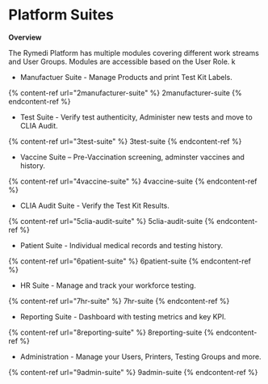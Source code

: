 # Platform Suites

**Overview**

The Rymedi Platform has multiple modules covering different work streams and User Groups. Modules are accessible based on the User Role. k

-  Manufactuer Suite - Manage Products and print Test Kit Labels.

{% content-ref url="2manufacturer-suite" %} 2manufacturer-suite {% endcontent-ref %}

-  Test Suite - Verify test authenticity, Administer new tests and move to CLIA Audit.

{% content-ref url="3test-suite" %} 3test-suite {% endcontent-ref %}

-  Vaccine Suite – Pre-Vaccination screening, adminster vaccines and history.

{% content-ref url="4vaccine-suite" %} 4vaccine-suite {% endcontent-ref %}

-  CLIA Audit Suite - Verify the Test Kit Results.

{% content-ref url="5clia-audit-suite" %} 5clia-audit-suite {% endcontent-ref %}

-  Patient Suite - Individual medical records and testing history.

{% content-ref url="6patient-suite" %} 6patient-suite {% endcontent-ref %}

-  HR Suite - Manage and track your workforce testing.

{% content-ref url="7hr-suite" %} 7hr-suite {% endcontent-ref %}

-  Reporting Suite - Dashboard with testing metrics and key KPI.

{% content-ref url="8reporting-suite" %} 8reporting-suite {% endcontent-ref %}

-  Administration - Manage your Users, Printers, Testing Groups and more.

{% content-ref url="9admin-suite" %} 9admin-suite {% endcontent-ref %}



